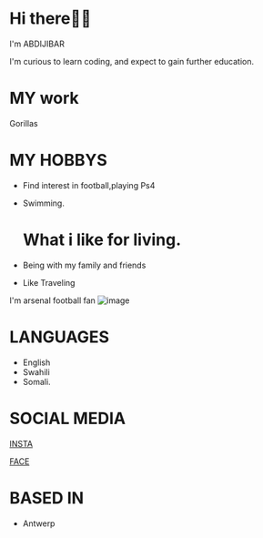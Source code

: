 # Hi there👋🏻

I'm ABDIJIBAR

I'm curious to learn coding,
and expect to  gain further education.

# MY work

Gorillas


# MY HOBBYS

- Find interest in football,playing Ps4
- Swimming.
  
   # What i like for living.

* Being with my family and friends

* Like Traveling

I'm arsenal football fan
![image](https://user-images.githubusercontent.com/99200593/157935269-cb2c6992-94b0-4815-b94f-1c1edddd2185.png)

# LANGUAGES

- English
- Swahili
- Somali.

# SOCIAL MEDIA

[INSTA](https://www.instagram.com/abdijabbar_shire/)

[FACE](https://www.facebook.com/abdimahad.samatar/)



#  BASED IN 

* Antwerp 
























